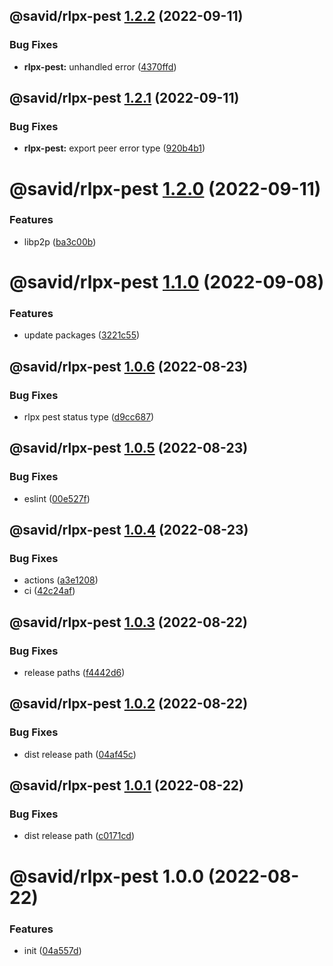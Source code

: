## @savid/rlpx-pest [1.2.2](https://github.com/savid/packages/compare/@savid/rlpx-pest@1.2.1...@savid/rlpx-pest@1.2.2) (2022-09-11)


### Bug Fixes

* **rlpx-pest:** unhandled error ([4370ffd](https://github.com/savid/packages/commit/4370ffd79e8b39911de5795dcc56a2d38559c42c))

## @savid/rlpx-pest [1.2.1](https://github.com/savid/packages/compare/@savid/rlpx-pest@1.2.0...@savid/rlpx-pest@1.2.1) (2022-09-11)


### Bug Fixes

* **rlpx-pest:** export peer error type ([920b4b1](https://github.com/savid/packages/commit/920b4b16e5fbe0857e322a65931007413207f831))

# @savid/rlpx-pest [1.2.0](https://github.com/savid/packages/compare/@savid/rlpx-pest@1.1.0...@savid/rlpx-pest@1.2.0) (2022-09-11)


### Features

* libp2p ([ba3c00b](https://github.com/savid/packages/commit/ba3c00b68fb7d6d27045f819fb0b64c3f2ab52a1))

# @savid/rlpx-pest [1.1.0](https://github.com/savid/packages/compare/@savid/rlpx-pest@1.0.6...@savid/rlpx-pest@1.1.0) (2022-09-08)


### Features

* update packages ([3221c55](https://github.com/savid/packages/commit/3221c5549fbed06055176876cd4fe20d099b4ce3))

## @savid/rlpx-pest [1.0.6](https://github.com/savid/packages/compare/@savid/rlpx-pest@1.0.5...@savid/rlpx-pest@1.0.6) (2022-08-23)


### Bug Fixes

* rlpx pest status type ([d9cc687](https://github.com/savid/packages/commit/d9cc687f073bf049c48e9b16f2e0931148ccc8cf))

## @savid/rlpx-pest [1.0.5](https://github.com/savid/packages/compare/@savid/rlpx-pest@1.0.4...@savid/rlpx-pest@1.0.5) (2022-08-23)


### Bug Fixes

* eslint ([00e527f](https://github.com/savid/packages/commit/00e527f983d4fbe6e06e6920c16d4e9e3dc58574))

## @savid/rlpx-pest [1.0.4](https://github.com/savid/packages/compare/@savid/rlpx-pest@1.0.3...@savid/rlpx-pest@1.0.4) (2022-08-23)


### Bug Fixes

* actions ([a3e1208](https://github.com/savid/packages/commit/a3e1208b1a432feefe1761384b9160d570603aba))
* ci ([42c24af](https://github.com/savid/packages/commit/42c24afe5bd8cf879528c4959bffc51c9c8cf166))

## @savid/rlpx-pest [1.0.3](https://github.com/savid/packages/compare/@savid/rlpx-pest@1.0.2...@savid/rlpx-pest@1.0.3) (2022-08-22)


### Bug Fixes

* release paths ([f4442d6](https://github.com/savid/packages/commit/f4442d6d55b272ab0c157357d821296dd57baf8b))

## @savid/rlpx-pest [1.0.2](https://github.com/savid/packages/compare/@savid/rlpx-pest@1.0.1...@savid/rlpx-pest@1.0.2) (2022-08-22)


### Bug Fixes

* dist release path ([04af45c](https://github.com/savid/packages/commit/04af45cd96c77cf9f97bc1671949838f2c95eb7a))

## @savid/rlpx-pest [1.0.1](https://github.com/savid/packages/compare/@savid/rlpx-pest@1.0.0...@savid/rlpx-pest@1.0.1) (2022-08-22)


### Bug Fixes

* dist release path ([c0171cd](https://github.com/savid/packages/commit/c0171cdf2d5392abb7861f65336c326e0d8bb981))

# @savid/rlpx-pest 1.0.0 (2022-08-22)


### Features

* init ([04a557d](https://github.com/savid/packages/commit/04a557d11c29484a98767bc677348f72f38986e6))
